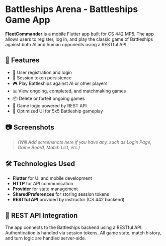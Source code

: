 # Battleships Arena - Battleships Game App

**FleetCommander** is a mobile Flutter app built for CS 442 MP5. The app allows users to register, log in, and play the classic game of Battleships against both AI and human opponents using a RESTful API.

## 🚀 Features

- 🔐 User registration and login
- 🔁 Session token persistence
- 🎮 Play Battleships against AI or other players
- 📊 View ongoing, completed, and matchmaking games
- 📦 Delete or forfeit ongoing games
- 🧠 Game logic powered by REST API
- 📱 Optimized UI for 5x5 Battleship gameplay

## 📷 Screenshots

> *(Will Add screenshots here if you have any, such as Login Page, Game Board, Match List, etc.)*

## 🛠️ Technologies Used

- **Flutter** for UI and mobile development
- **HTTP** for API communication
- **Provider** for state management
- **SharedPreferences** for storing session tokens
- **RESTful API** provided by instructor (CS 442 backend)

## 🔗 REST API Integration

The app connects to the Battleships backend using a RESTful API. Authentication is handled via session tokens. All game state, match history, and turn logic are handled server-side.
